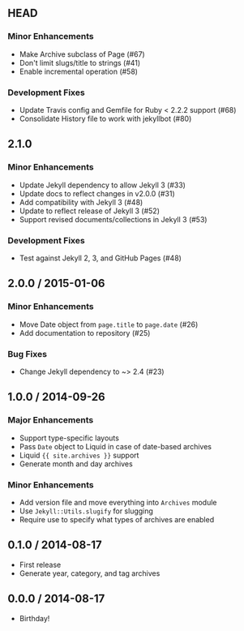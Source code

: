 ## HEAD

### Minor Enhancements

  * Make Archive subclass of Page (#67)
  * Don't limit slugs/title to strings (#41)
  * Enable incremental operation (#58)

### Development Fixes

  * Update Travis config and Gemfile for Ruby < 2.2.2 support (#68)
  * Consolidate History file to work with jekyllbot (#80)

## 2.1.0

### Minor Enhancements

  * Update Jekyll dependency to allow Jekyll 3 (#33)
  * Update docs to reflect changes in v2.0.0 (#31)
  * Add compatibility with Jekyll 3 (#48)
  * Update to reflect release of Jekyll 3 (#52)
  * Support revised documents/collections in Jekyll 3 (#53)

### Development Fixes

  * Test against Jekyll 2, 3, and GitHub Pages (#48)

## 2.0.0 / 2015-01-06

### Minor Enhancements

  * Move Date object from `page.title` to `page.date` (#26)
  * Add documentation to repository (#25)

### Bug Fixes

  * Change Jekyll dependency to ~> 2.4 (#23)

## 1.0.0 / 2014-09-26

### Major Enhancements

  * Support type-specific layouts
  * Pass `Date` object to Liquid in case of date-based archives
  * Liquid `{{ site.archives }}` support
  * Generate month and day archives

### Minor Enhancements

  * Add version file and move everything into `Archives` module
  * Use `Jekyll::Utils.slugify` for slugging
  * Require use to specify what types of archives are enabled

## 0.1.0 / 2014-08-17

  * First release
  * Generate year, category, and tag archives

## 0.0.0 / 2014-08-17

  * Birthday!
